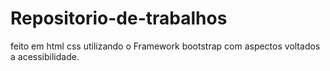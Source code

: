 # Repositorio-de-trabalhos
feito em html css utilizando o Framework bootstrap com aspectos voltados a acessibilidade.
